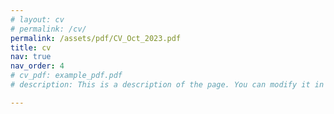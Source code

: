 ```yaml
---
# layout: cv
# permalink: /cv/
permalink: /assets/pdf/CV_Oct_2023.pdf
title: cv
nav: true
nav_order: 4
# cv_pdf: example_pdf.pdf
# description: This is a description of the page. You can modify it in 'pages/_cv.md'. You can also change or remove the top pdf download button.

---
```

